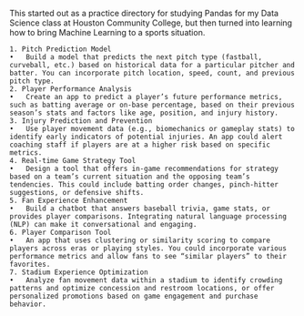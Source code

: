 This started out as a practice directory for studying Pandas for my Data Science class 
at Houston Community College, but then turned into learning how to bring Machine Learning 
to a sports situation. 

	1. Pitch Prediction Model
	•	Build a model that predicts the next pitch type (fastball, curveball, etc.) based on historical data for a particular pitcher and batter. You can incorporate pitch location, speed, count, and previous pitch type.
	2. Player Performance Analysis
	•	Create an app to predict a player’s future performance metrics, such as batting average or on-base percentage, based on their previous season’s stats and factors like age, position, and injury history.
	3. Injury Prediction and Prevention
	•	Use player movement data (e.g., biomechanics or gameplay stats) to identify early indicators of potential injuries. An app could alert coaching staff if players are at a higher risk based on specific metrics.
	4. Real-time Game Strategy Tool
	•	Design a tool that offers in-game recommendations for strategy based on a team’s current situation and the opposing team’s tendencies. This could include batting order changes, pinch-hitter suggestions, or defensive shifts.
	5. Fan Experience Enhancement
	•	Build a chatbot that answers baseball trivia, game stats, or provides player comparisons. Integrating natural language processing (NLP) can make it conversational and engaging.
	6. Player Comparison Tool
	•	An app that uses clustering or similarity scoring to compare players across eras or playing styles. You could incorporate various performance metrics and allow fans to see “similar players” to their favorites.
	7. Stadium Experience Optimization
	•	Analyze fan movement data within a stadium to identify crowding patterns and optimize concession and restroom locations, or offer personalized promotions based on game engagement and purchase behavior.
